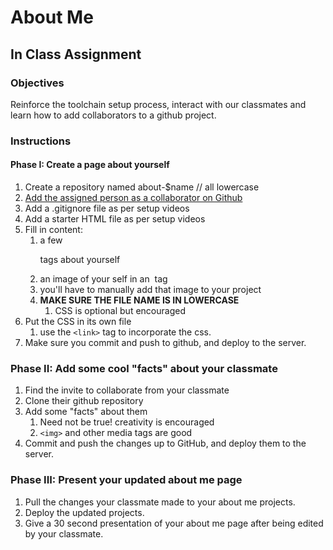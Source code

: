 # About Me
## In Class Assignment
### Objectives
Reinforce the toolchain setup process, interact with our classmates and learn how to add collaborators to a github project.

### Instructions
#### Phase I: Create a page about yourself
1. Create a repository named about-$name // all lowercase
2. [Add the assigned person as a collaborator on Github](https://help.github.com/en/articles/inviting-collaborators-to-a-personal-repository)
3. Add a .gitignore file as per setup videos
4. Add a starter HTML file as per setup videos
5. Fill in content:
    1. a few <p> tags about yourself
    2. an image of your self in an <img> tag
    3. you'll have to manually add that image to your project
    4. **MAKE SURE THE FILE NAME IS IN LOWERCASE**
        1. CSS is optional but encouraged
6. Put the CSS in its own file
    1. use the `<link>` tag to incorporate the css.
7. Make sure you commit and push to github, and deploy to the server.

### Phase II: Add some cool "facts" about your classmate
1. Find the invite to collaborate from your classmate
2. Clone their github repository
3. Add some "facts" about them
    1. Need not be true! creativity is encouraged
    2. `<img>` and other media tags are good
4. Commit and push the changes up to GitHub, and deploy them to the server.

### Phase III: Present your updated about me page
1. Pull the changes your classmate made to your about me projects.
2. Deploy the updated projects.
2. Give a 30 second presentation of your about me page after being edited by your classmate.